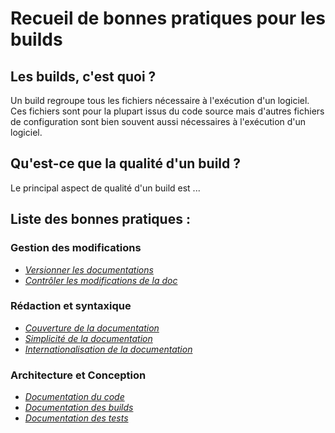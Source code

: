 Recueil de bonnes pratiques pour les builds
===========================================

Les builds, c'est quoi ?
------------------------

Un build regroupe tous les fichiers nécessaire à l'exécution d'un logiciel. Ces fichiers sont pour la plupart issus du code source mais d'autres fichiers de configuration sont bien souvent aussi nécessaires à l'exécution d'un logiciel.


Qu'est-ce que la qualité d'un build ?
-------------------------------------

Le principal aspect de qualité d'un build est ...


Liste des bonnes pratiques :
----------------------------

### Gestion des modifications
* _[Versionner les documentations](./pratiques/Doc-Modif-1-versioner.md)_ 
* _[Contrôler les modifications de la doc](./pratiques/Doc-Modif-2-modifications.md)_ 


### Rédaction et syntaxique

* _[Couverture de la documentation](./pratiques/Doc-Redac-1-couv.md)_ 
* _[Simplicité de la documentation](./pratiques/Doc-Redac-2-simple.md)_ 
* _[Internationalisation de la documentation](./pratiques/Doc-Redac-3-i18n.md)_ 

### Architecture et Conception
* _[Documentation du code](./pratiques/Doc-Archi-1-code.md)_ 
* _[Documentation des builds](./pratiques/Doc-Archi-2-build.md)_ 
* _[Documentation des tests](./pratiques/Doc-Archi-3-tests.md)_ 

